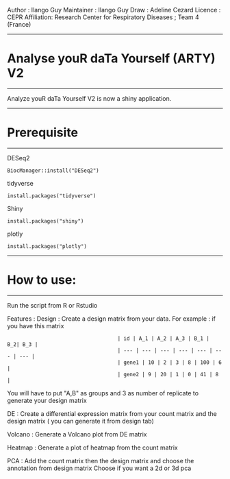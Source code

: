 
Author : Ilango Guy
Maintainer : Ilango Guy
Draw : Adeline Cezard
Licence : CEPR
Affiliation: Research Center for Respiratory Diseases ; Team 4  (France)

-----------------------------------------------
# Analyse youR daTa Yourself (ARTY) V2
-----------------------------------------------


Analyze youR daTa Yourself V2 is now a shiny application. 


------------------------------------------------
# Prerequisite
------------------------------------------------ 
DESeq2
```
BiocManager::install("DESeq2")
```
tidyverse
```
install.packages("tidyverse")
```

Shiny
```
install.packages("shiny")
```
plotly
```
install.packages("plotly")
```


------------------------------------------------
# How to use:

------------------------------------------------ 

Run the script from R or Rstudio


Features : 
Design : Create a design matrix from your data. 
For example  : if you have this matrix 


                                        | id | A_1 | A_2 | A_3 | B_1 | B_2| B_3 |
                                        | --- | --- | --- | --- | --- | --- | --- |
                                        | gene1 | 10 | 2 | 3 | 8 | 100 | 6 |
                                        | gene2 | 9 | 20 | 1 | 0 | 41 | 8 |



You will have to put "A,B" as groups and 3 as number of replicate to generate your design matrix

DE : Create a differential expression matrix from your count matrix and the design matrix ( you can generate it from design tab) 

Volcano : Generate a Volcano plot from DE matrix

Heatmap : Generate a plot of heatmap from the count matrix

PCA :
Add the count matrix then the design matrix and choose the annotation from design matrix
Choose if you want a 2d or 3d pca
